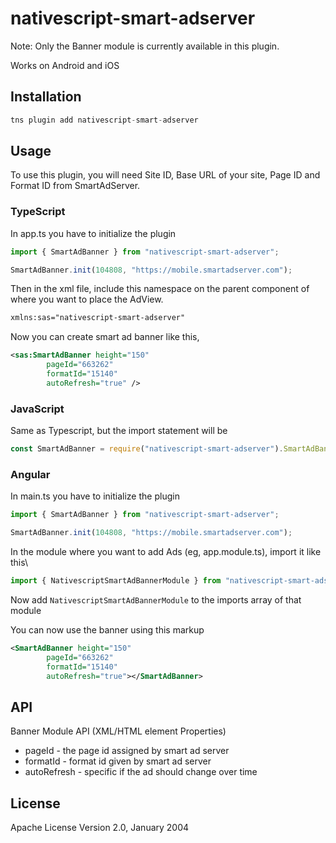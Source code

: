 # nativescript-smart-adserver

Note: Only the Banner module is currently available in this plugin.

Works on Android and iOS

## Installation

```javascript
tns plugin add nativescript-smart-adserver
```

## Usage

To use this plugin, you will need Site ID, Base URL of your site, Page ID and Format ID from SmartAdServer.

### TypeScript

In app.ts you have to initialize the plugin

```js
import { SmartAdBanner } from "nativescript-smart-adserver";

SmartAdBanner.init(104808, "https://mobile.smartadserver.com");
```

Then in the xml file, include this namespace on the parent component of where you
want to place the AdView.

```xml
xmlns:sas="nativescript-smart-adserver"
```

Now you can create smart ad banner like this,

```xml
<sas:SmartAdBanner height="150"
        pageId="663262"
        formatId="15140"
        autoRefresh="true" />
```

### JavaScript

Same as Typescript, but the import statement will be

```js
const SmartAdBanner = require("nativescript-smart-adserver").SmartAdBanner;
```

### Angular

In main.ts you have to initialize the plugin

```js
import { SmartAdBanner } from "nativescript-smart-adserver";

SmartAdBanner.init(104808, "https://mobile.smartadserver.com");
```

In the module where you want to add Ads (eg, app.module.ts), import it like this\

```js
import { NativescriptSmartAdBannerModule } from "nativescript-smart-adserver/angular";
```

Now add `NativescriptSmartAdBannerModule` to the imports array of that module

You can now use the banner using this markup

```xml
<SmartAdBanner height="150"
        pageId="663262"
        formatId="15140"
        autoRefresh="true"></SmartAdBanner>
```

## API

Banner Module API (XML/HTML element Properties)

* pageId - the page id assigned by smart ad server
* formatId - format id given by smart ad server
* autoRefresh - specific if the ad should change over time

## License

Apache License Version 2.0, January 2004
